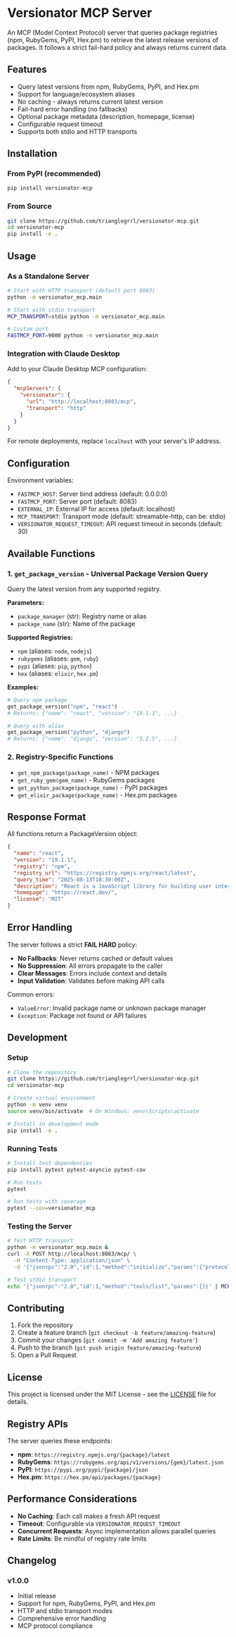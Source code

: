 # Versionator MCP Server

An MCP (Model Context Protocol) server that queries package registries (npm, RubyGems, PyPI, Hex.pm) to retrieve the latest release versions of packages. It follows a strict fail-hard policy and always returns current data.

## Features

- Query latest versions from npm, RubyGems, PyPI, and Hex.pm
- Support for language/ecosystem aliases  
- No caching - always returns current latest version
- Fail-hard error handling (no fallbacks)
- Optional package metadata (description, homepage, license)
- Configurable request timeout
- Supports both stdio and HTTP transports

## Installation

### From PyPI (recommended)

```bash
pip install versionator-mcp
```

### From Source

```bash
git clone https://github.com/trianglegrrl/versionator-mcp.git
cd versionator-mcp
pip install -e .
```

## Usage

### As a Standalone Server

```bash
# Start with HTTP transport (default port 8083)
python -m versionator_mcp.main

# Start with stdio transport
MCP_TRANSPORT=stdio python -m versionator_mcp.main

# Custom port
FASTMCP_PORT=9000 python -m versionator_mcp.main
```

### Integration with Claude Desktop

Add to your Claude Desktop MCP configuration:

```json
{
  "mcpServers": {
    "versionator": {
      "url": "http://localhost:8083/mcp",
      "transport": "http"
    }
  }
}
```

For remote deployments, replace `localhost` with your server's IP address.

## Configuration

Environment variables:

- `FASTMCP_HOST`: Server bind address (default: 0.0.0.0)
- `FASTMCP_PORT`: Server port (default: 8083)
- `EXTERNAL_IP`: External IP for access (default: localhost)
- `MCP_TRANSPORT`: Transport mode (default: streamable-http, can be: stdio)
- `VERSIONATOR_REQUEST_TIMEOUT`: API request timeout in seconds (default: 30)

## Available Functions

### 1. `get_package_version` - Universal Package Version Query

Query the latest version from any supported registry.

**Parameters:**
- `package_manager` (str): Registry name or alias
- `package_name` (str): Name of the package

**Supported Registries:**
- `npm` (aliases: `node`, `nodejs`)
- `rubygems` (aliases: `gem`, `ruby`)
- `pypi` (aliases: `pip`, `python`)
- `hex` (aliases: `elixir`, `hex.pm`)

**Examples:**
```python
# Query npm package
get_package_version("npm", "react")
# Returns: {"name": "react", "version": "19.1.1", ...}

# Query with alias
get_package_version("python", "django")
# Returns: {"name": "django", "version": "5.2.5", ...}
```

### 2. Registry-Specific Functions

- `get_npm_package(package_name)` - NPM packages
- `get_ruby_gem(gem_name)` - RubyGems packages  
- `get_python_package(package_name)` - PyPI packages
- `get_elixir_package(package_name)` - Hex.pm packages

## Response Format

All functions return a PackageVersion object:

```json
{
  "name": "react",
  "version": "19.1.1", 
  "registry": "npm",
  "registry_url": "https://registry.npmjs.org/react/latest",
  "query_time": "2025-08-13T10:30:00Z",
  "description": "React is a JavaScript library for building user interfaces.",
  "homepage": "https://react.dev/",
  "license": "MIT"
}
```

## Error Handling

The server follows a strict **FAIL HARD** policy:

- **No Fallbacks**: Never returns cached or default values
- **No Suppression**: All errors propagate to the caller
- **Clear Messages**: Errors include context and details
- **Input Validation**: Validates before making API calls

Common errors:
- `ValueError`: Invalid package name or unknown package manager
- `Exception`: Package not found or API failures

## Development

### Setup

```bash
# Clone the repository
git clone https://github.com/trianglegrrl/versionator-mcp.git
cd versionator-mcp

# Create virtual environment
python -m venv venv
source venv/bin/activate  # On Windows: venv\Scripts\activate

# Install in development mode
pip install -e .
```

### Running Tests

```bash
# Install test dependencies
pip install pytest pytest-asyncio pytest-cov

# Run tests
pytest

# Run tests with coverage
pytest --cov=versionator_mcp
```

### Testing the Server

```bash
# Test HTTP transport
python -m versionator_mcp.main &
curl -X POST http://localhost:8083/mcp/ \
  -H "Content-Type: application/json" \
  -d '{"jsonrpc":"2.0","id":1,"method":"initialize","params":{"protocolVersion":"2024-11-05","capabilities":{},"clientInfo":{"name":"test","version":"1.0"}}}'

# Test stdio transport  
echo '{"jsonrpc":"2.0","id":1,"method":"tools/list","params":{}}' | MCP_TRANSPORT=stdio python -m versionator_mcp.main
```

## Contributing

1. Fork the repository
2. Create a feature branch (`git checkout -b feature/amazing-feature`)
3. Commit your changes (`git commit -m 'Add amazing feature'`)
4. Push to the branch (`git push origin feature/amazing-feature`)
5. Open a Pull Request

## License

This project is licensed under the MIT License - see the [LICENSE](LICENSE) file for details.

## Registry APIs

The server queries these endpoints:

- **npm**: `https://registry.npmjs.org/{package}/latest`
- **RubyGems**: `https://rubygems.org/api/v1/versions/{gem}/latest.json`
- **PyPI**: `https://pypi.org/pypi/{package}/json`
- **Hex.pm**: `https://hex.pm/api/packages/{package}`

## Performance Considerations

- **No Caching**: Each call makes a fresh API request
- **Timeout**: Configurable via `VERSIONATOR_REQUEST_TIMEOUT`
- **Concurrent Requests**: Async implementation allows parallel queries
- **Rate Limits**: Be mindful of registry rate limits

## Changelog

### v1.0.0
- Initial release
- Support for npm, RubyGems, PyPI, and Hex.pm
- HTTP and stdio transport modes
- Comprehensive error handling
- MCP protocol compliance